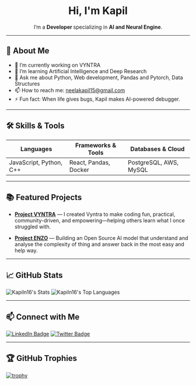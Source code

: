 <!-- ==================== -->
<!-- Hero Section -->
<p align="center">
</p>

<h1 align="center">Hi, I'm <strong>Kapil</strong></h1>
<p align="center">I’m a <strong> Developer </strong> specializing in <strong>AI and Neural Engine</strong>.</p>

---

## 🚀 About Me
- 🧠 I’m currently working on VYNTRA
- 🌱 I’m learning Artificial Intelligence and Deep Research
- 💬 Ask me about Python, Web development, Pandas and Pytorch, Data Structures
- 📫 How to reach me: [neelakapil15@gmail.com](mailto:neelakapil15@gmail.com)
- ⚡ Fun fact: When life gives bugs, Kapil makes AI-powered debugger. 

---

## 🛠️ Skills & Tools
| Languages | Frameworks & Tools | Databases & Cloud |
|----------|--------------------|------------------|
| JavaScript, Python, C++ | React, Pandas, Docker | PostgreSQL, AWS, MySQL |

---

## 📚 Featured Projects
- **[Project VYNTRA](https://www.vyntra.space)** — I created Vyntra to make coding fun, practical, community-driven, and empowering—helping others learn what I once struggled with.

- **[Project ENZO](https://github.com/Kapiln16/enzo)** — Building an Open Source AI model that understand and analyse the complexity of thing and answer back in the most easy and help way.

---

## 📈 GitHub Stats
![Kapiln16's Stats](https://github-readme-stats.vercel.app/api?username=Kapiln16&theme=dracula&show_icons=true&hide_border=true&count_private=true)
![Kapiln16's Top Languages](https://github-readme-stats.vercel.app/api/top-langs/?username=Kapiln16&theme=dracula&show_icons=true&hide_border=true&layout=compact)

---

## 📫 Connect with Me
[![LinkedIn Badge](https://img.shields.io/badge/LinkedIn-Kapil%20Neela-blue?logo=linkedin)](https://linkedin.com/in/kapilneela)
[![Twitter Badge](https://img.shields.io/badge/Twitter-@x_opkapil-1ca0f1?logo=twitter&logoColor=white)](https://twitter.com/x_opkapil)

---

## 🏆 GitHub Trophies
[![trophy](https://github-profile-trophy.vercel.app/?username=Kapiln16&theme=dracula)](https://github.com/ryo-ma/github-profile-trophy)
